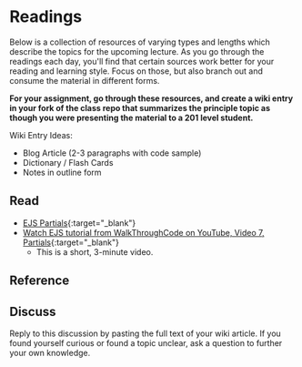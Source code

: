 # Readings

Below is a collection of resources of varying types and lengths which describe the topics for the upcoming lecture.  As you go through the readings each day, you'll find that certain sources work better for your reading and learning style. Focus on those, but also branch out and consume the material in different forms.

**For your assignment, go through these resources, and create a wiki entry in your fork of the class repo that summarizes the principle topic as though you were presenting the material to a 201 level student.**

Wiki Entry Ideas:
* Blog Article (2-3 paragraphs with code sample)
* Dictionary / Flash Cards
* Notes in outline form

## Read
- [EJS Partials](https://medium.com/@henslejoseph/ejs-partials-f6f102cb7433){:target="_blank"}
- [Watch EJS tutorial from WalkThroughCode on YouTube, Video 7, Partials](https://www.youtube.com/watch?v=3_xEEH4fTEk&t=0s&index=7&list=PL7sCSgsRZ-slYARh3YJIqPGZqtGVqZRGt){:target="_blank"} 
  - This is a short, 3-minute video.

## Reference

## Discuss

Reply to this discussion by pasting the full text of your wiki article. If you found yourself curious or found a topic unclear, ask a question to further your own knowledge.

